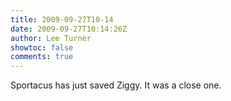```yaml
---
title: 2009-09-27T10-14
date: 2009-09-27T10:14:26Z
author: Lee Turner
showtoc: false
comments: true
---
```


Sportacus has just saved Ziggy. It was a close one.

